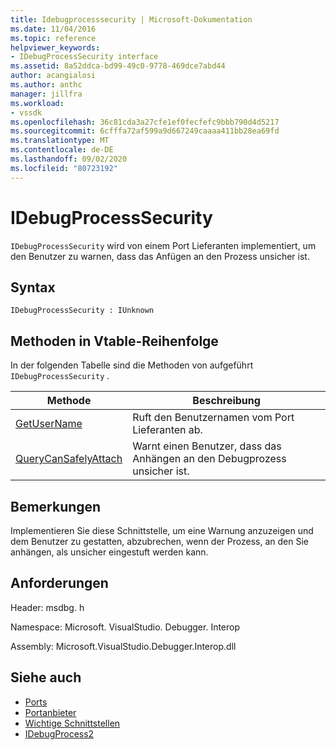 ```yaml
---
title: Idebugprocesssecurity | Microsoft-Dokumentation
ms.date: 11/04/2016
ms.topic: reference
helpviewer_keywords:
- IDebugProcessSecurity interface
ms.assetid: 8a52ddca-bd99-49c0-9778-469dce7abd44
author: acangialosi
ms.author: anthc
manager: jillfra
ms.workload:
- vssdk
ms.openlocfilehash: 36c81cda3a27cfe1ef0fecfefc9bbb790d4d5217
ms.sourcegitcommit: 6cfffa72af599a9d667249caaaa411bb28ea69fd
ms.translationtype: MT
ms.contentlocale: de-DE
ms.lasthandoff: 09/02/2020
ms.locfileid: "80723192"
---
```

# <a name="idebugprocesssecurity"></a>IDebugProcessSecurity
`IDebugProcessSecurity` wird von einem Port Lieferanten implementiert, um den Benutzer zu warnen, dass das Anfügen an den Prozess unsicher ist.

## <a name="syntax"></a>Syntax

```
IDebugProcessSecurity : IUnknown
```

## <a name="methods-in-vtable-order"></a>Methoden in Vtable-Reihenfolge
 In der folgenden Tabelle sind die Methoden von aufgeführt `IDebugProcessSecurity` .

|Methode|Beschreibung|
|------------|-----------------|
|[GetUserName](../../../extensibility/debugger/reference/idebugprocesssecurity-getusername.md)|Ruft den Benutzernamen vom Port Lieferanten ab.|
|[QueryCanSafelyAttach](../../../extensibility/debugger/reference/idebugprocesssecurity-querycansafelyattach.md)|Warnt einen Benutzer, dass das Anhängen an den Debugprozess unsicher ist.|

## <a name="remarks"></a>Bemerkungen
 Implementieren Sie diese Schnittstelle, um eine Warnung anzuzeigen und dem Benutzer zu gestatten, abzubrechen, wenn der Prozess, an den Sie anhängen, als unsicher eingestuft werden kann.

## <a name="requirements"></a>Anforderungen
 Header: msdbg. h

 Namespace: Microsoft. VisualStudio. Debugger. Interop

 Assembly: Microsoft.VisualStudio.Debugger.Interop.dll

## <a name="see-also"></a>Siehe auch
- [Ports](../../../extensibility/debugger/ports.md)
- [Portanbieter](../../../extensibility/debugger/port-suppliers.md)
- [Wichtige Schnittstellen](../../../extensibility/debugger/reference/core-interfaces.md)
- [IDebugProcess2](../../../extensibility/debugger/reference/idebugprocess2.md)
